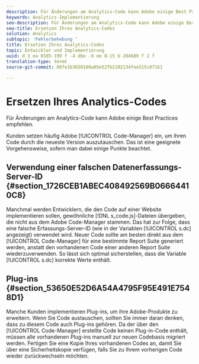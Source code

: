```yaml
---
description: Für Änderungen am Analytics-Code kann Adobe einige Best Practices empfehlen.
keywords: Analytics-Implementierung
seo-description: Für Änderungen am Analytics-Code kann Adobe einige Best Practices empfehlen.
seo-title: Ersetzen Ihres Analytics-Codes
solution: Analytics
subtopic: 'Fehlerbehebung '
title: Ersetzen Ihres Analytics-Codes
topic: Entwickler und Implementierung
uuid: d 3 ea 6585-199 f -4 dbe -9 ee 8-15 b 204689 f 2 f
translation-type: tm+mt
source-git-commit: 86fe1b3650100a05e52fb2102134fee515c871b1

---
```



# Ersetzen Ihres Analytics-Codes

Für Änderungen am Analytics-Code kann Adobe einige Best Practices empfehlen.

Kunden setzen häufig Adobe [!UICONTROL Code-Manager] ein, um ihren Code durch die neueste Version auszutauschen. Das ist eine geeignete Vorgehensweise, sofern man dabei einige Punkte beachtet.

## Verwendung einer falschen Datenerfassungs-Server-ID {#section_1726CEB1ABEC408492569B06664410C8}

Manchmal werden Entwicklern, die den Code auf einer Website implementieren sollen, gewöhnliche [!DNL s_code.js]-Dateien übergeben, die nicht aus dem Adobe Code-Manager stammen. Das hat zur Folge, dass eine falsche Erfassungs-Server-ID (wie in der Variablen [!UICONTROL s.dc] angezeigt) verwendet wird. Neuer Code sollte am besten direkt aus dem [!UICONTROL Code-Manager] für eine bestimmte Report Suite generiert werden, anstatt den vorhandenen Code einer anderen Report Suite wiederzuverwenden. So lässt sich optimal sicherstellen, dass die Variable [!UICONTROL s.dc] korrekte Werte enthält.

## Plug-ins {#section_53650E52D6A54A4795F95E491E7548D1}

Manche Kunden implementieren Plug-ins, um ihre Adobe-Produkte zu erweitern. Wenn Sie Code austauschen, sollten Sie immer daran denken, dass zu diesem Code auch Plug-ins gehören. Da der über den [!UICONTROL Code-Manager] erstellte Code keinen Plug-in-Code enthält, müssen alle vorhandenen Plug-ins manuell zur neuen Codebasis migriert werden. Fertigen Sie eine Kopie Ihres vorhandenen Codes an, damit Sie über eine Sicherheitskopie verfügen, falls Sie zu Ihrem vorherigen Code wieder zurückwechseln möchten.
